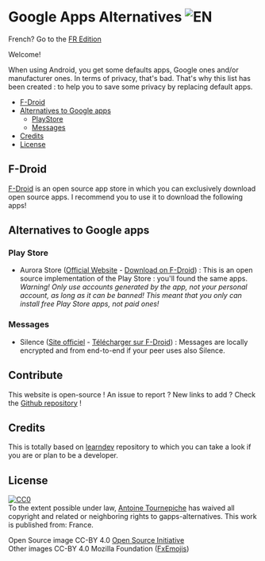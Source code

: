 # Google Apps Alternatives ![EN](https://raw.githubusercontent.com/AntoineJT/gapps-alternatives/master/medias/greatbritainflag.png)

French? Go to the [FR Edition](https://antoinejt.github.io/gapps-alternatives/fr)

Welcome!

When using Android, you get some defaults apps, Google ones and/or manufacturer ones. In terms of privacy, that's bad.
That's why this list has been created : to help you to save some privacy by replacing default apps.

- [F-Droid](#f-droid)
- [Alternatives to Google apps](#alternatives-to-google-apps)
  - [PlayStore](#play-store)
  - [Messages](#messages)
- [Credits](#credits)
- [License](#license)

## F-Droid

[F-Droid](https://f-droid.org) is an open source app store in which you can exclusively download open source apps.
I recommend you to use it to download the following apps!

## Alternatives to Google apps

### Play Store

* Aurora Store ([Official Website](http://auroraoss.com/) - [Download on F-Droid](https://f-droid.org/app/com.aurora.store)) : This is an open source implementation of the Play Store : you'll found the same apps. *Warning! Only use accounts generated by the app, not your personal account, as long as it can be banned! This meant that you only can install free Play Store apps, not paid ones!*

### Messages

* Silence ([Site officiel](https://silence.im/) - [Télécharger sur F-Droid](https://f-droid.org/packages/org.smssecure.smssecure/)) : Messages are locally encrypted and from end-to-end if your peer uses also Silence.

## Contribute

This website is open-source ! An issue to report ? New links to add ? Check the [Github repository](https://github.com/AntoineJT/gapps-alternatives) !

## Credits

This is totally based on [learndev](https://github.com/learndev-info/awesome-learning-dev-fr) repository to which you can take a look if you are or plan to be a developer.

## License

<p xmlns:dct="http://purl.org/dc/terms/" xmlns:vcard="http://www.w3.org/2001/vcard-rdf/3.0#">
  <a rel="license"
     href="http://creativecommons.org/publicdomain/zero/1.0/">
    <img src="https://licensebuttons.net/p/zero/1.0/88x31.png" style="border-style: none;" alt="CC0" />
  </a>
  <br />
  To the extent possible under law,
  <a rel="dct:publisher"
     href="https://github.com/AntoineJT/gapps-alternatives">
    <span property="dct:title">Antoine Tournepiche</span></a>
  has waived all copyright and related or neighboring rights to
  <span property="dct:title">gapps-alternatives</span>.
This work is published from:
<span property="vcard:Country" datatype="dct:ISO3166"
      content="FR" about="https://github.com/AntoineJT/gapps-alternatives">
  France</span>.
</p>

Open Source image CC-BY 4.0 [Open Source Initiative](https://opensource.org/)<br>
Other images CC-BY 4.0 Mozilla Foundation ([FxEmojis](https://github.com/mozilla/fxemoji))
